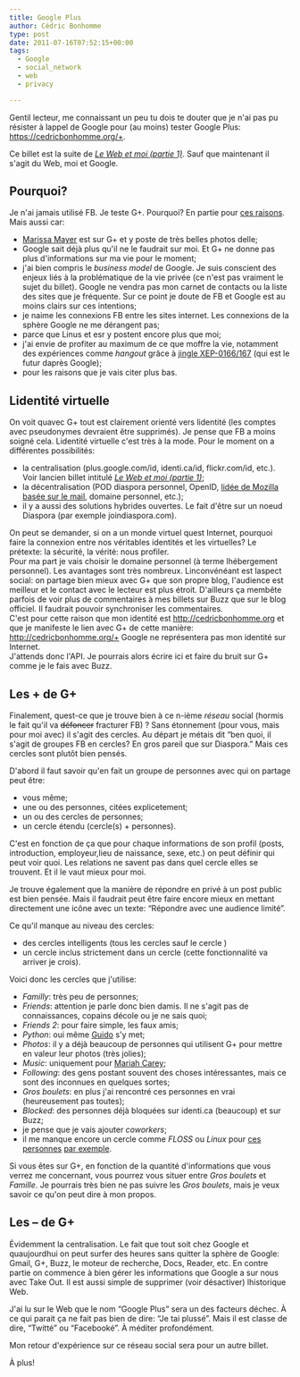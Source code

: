 ```yaml
---
title: Google Plus
author: Cédric Bonhomme
type: post
date: 2011-07-16T07:52:15+00:00
tags:
  - Google
  - social_network
  - web
  - privacy

---
```

Gentil lecteur, me connaissant un peu tu dois te douter que je n'ai pas pu résister à lappel de Google pour (au moins) tester Google Plus: <https://cedricbonhomme.org/+>.

Ce billet est la suite de _[Le Web et moi (partie 1)][1]_. Sauf que maintenant il s'agit du Web, moi et Google.

## Pourquoi?

Je n'ai jamais utilisé FB. Je teste G+. Pourquoi? En partie pour [ces raisons][2]. Mais aussi car:

  * [Marissa Mayer][3] est sur G+ et y poste de très belles photos delle;
  * Google sait déjà plus qu'il ne le faudrait sur moi. Et G+ ne donne pas plus d'informations sur ma vie pour le moment;
  * j'ai bien compris le _business model_ de Google. Je suis conscient des enjeux liés à la problématique de la vie privée (ce n'est pas vraiment le sujet du billet). Google ne vendra pas mon carnet de contacts ou la liste des sites que je fréquente. Sur ce point je doute de FB et Google est au moins clairs sur ces intentions;
  * je naime les connexions FB entre les sites internet. Les connexions de la sphère Google ne me dérangent pas;
  * parce que Linus et esr y postent encore plus que moi;
  * j'ai envie de profiter au maximum de ce que moffre la vie, notamment des expériences comme _hangout_ grâce à [jingle XEP-0166/167][4] (qui est le futur daprès Google);
  * pour les raisons que je vais citer plus bas.

## Lidentité virtuelle

On voit quavec G+ tout est clairement orienté vers lidentité (les comptes avec pseudonymes devraient être supprimés). Je pense que FB a moins soigné cela. Lidentité virtuelle c'est très à la mode. Pour le moment on a différentes possibilités:

  * la centralisation (plus.google.com/id, identi.ca/id, flickr.com/id, etc.). Voir lancien billet intitulé _[Le Web et moi (partie 1)][1]_;
  * la décentralisation (POD diaspora personnel, OpenID, [lidée de Mozilla basée sur le mail][5], domaine personnel, etc.);
  * il y a aussi des solutions hybrides ouvertes. Le fait d'être sur un noeud Diaspora (par exemple joindiaspora.com).

On peut se demander, si on a un monde virtuel quest Internet, pourquoi faire la connexion entre nos véritables identités et les virtuelles? Le prétexte: la sécurité, la vérité: nous profiler.  
Pour ma part je vais choisir le domaine personnel (à terme lhébergement personnel). Les avantages sont très nombreux. Linconvénéant est laspect social: on partage bien mieux avec G+ que son propre blog, l'audience est meilleur et le contact avec le lecteur est plus étroit. D'ailleurs ça membête parfois de voir plus de commentaires à mes billets sur Buzz que sur le blog officiel. Il faudrait pouvoir synchroniser les commentaires.  
C'est pour cette raison que mon identité est <http://cedricbonhomme.org> et que je manifeste le lien avec G+ de cette manière: <http://cedricbonhomme.org/+> Google ne représentera pas mon identité sur Internet.  
J'attends donc l'API. Je pourrais alors écrire ici et faire du bruit sur G+ comme je le fais avec Buzz. 

## Les + de G+

Finalement, quest-ce que je trouve bien à ce n-ième _réseau_ social (hormis le fait qu'il va <del datetime="2011-07-14T19:32:59+00:00">défoncer</del> fracturer FB) ? Sans étonnement (pour vous, mais pour moi avec) il s'agit des cercles. Au départ je métais dit &#8220;ben quoi, il s'agit de groupes FB en cercles? En gros pareil que sur Diaspora.&#8221; Mais ces cercles sont plutôt bien pensés.

D'abord il faut savoir qu'en fait un groupe de personnes avec qui on partage peut être:

  * vous même;
  * une ou des personnes, citées explicetement;
  * un ou des cercles de personnes;
  * un cercle étendu (cercle(s) + personnes).

C'est en fonction de ça que pour chaque informations de son profil (posts, introduction, employeur,lieu de naissance, sexe, etc.) on peut définir qui peut voir quoi. Les relations ne savent pas dans quel cercle elles se trouvent. Et il le vaut mieux pour moi. 

Je trouve également que la manière de répondre en privé à un post public est bien pensée. Mais il faudrait peut être faire encore mieux en mettant directement une icône avec un texte: &#8220;Répondre avec une audience limité&#8221;.

Ce qu'il manque au niveau des cercles:

  * des cercles intelligents (tous les cercles sauf le cercle )
  * un cercle inclus strictement dans un cercle (cette fonctionnalité va arriver je crois).

Voici donc les cercles que j'utilise:

  * _Familly_: très peu de personnes;
  * _Friends_: attention je parle donc bien damis. Il ne s'agit pas de connaissances, copains décole ou je ne sais quoi;
  * _Friends 2_: pour faire simple, les faux amis;
  * _Python_: oui même [Guido][6] s'y met;
  * _Photos_: il y a déjà beaucoup de personnes qui utilisent G+ pour mettre en valeur leur photos (très jolies);
  * _Music_: uniquement pour [Mariah Carey][7];
  * _Following_: des gens postant souvent des choses intéressantes, mais ce sont des inconnues en quelques sortes;
  * _Gros boulets_: en plus j'ai rencontré ces personnes en vrai (heureusement pas toutes);
  * _Blocked_: des personnes déjà bloquées sur identi.ca (beaucoup) et sur Buzz;
  * je pense que je vais ajouter _coworkers_;
  * il me manque encore un cercle comme _FLOSS_ ou _Linux_ pour [ces][8] [personnes][9] [par exemple][10].

Si vous êtes sur G+, en fonction de la quantité d'informations que vous verrez me concernant, vous pourrez vous situer entre _Gros boulets_ et _Famille_. Je pourrais très bien ne pas suivre les _Gros boulets_, mais je veux savoir ce qu'on peut dire à mon propos. 

## Les &#8211; de G+

Évidemment la centralisation. Le fait que tout soit chez Google et quaujourdhui on peut surfer des heures sans quitter la sphère de Google: Gmail, G+, Buzz, le moteur de recherche, Docs, Reader, etc. En contre partie on commence à bien gérer les informations que Google a sur nous avec Take Out. Il est aussi simple de supprimer (voir désactiver) lhistorique Web.

J'ai lu sur le Web que le nom &#8220;Google Plus&#8221; sera un des facteurs déchec. À ce qui parait ça ne fait pas bien de dire: &#8220;Je tai plussé&#8221;. Mais il est classe de dire, &#8220;Twitté&#8221; ou &#8220;Facebooké&#8221;. À méditer profondément.

Mon retour d'expérience sur ce réseau social sera pour un autre billet.

À plus!

 [1]: http://blog.cedricbonhomme.org/2010/04/25/le-web-et-moi-partie-1/
 [2]: http://esr.ibiblio.org/?p=3472
 [3]: https://plus.google.com/u/0/118207880179234484610/posts
 [4]: http://xmpp.org/extensions/xep-0166.html
 [5]: https://wiki.mozilla.org/Identity
 [6]: https://plus.google.com/115212051037621986145/posts
 [7]: https://plus.google.com/102943220293105257440/posts
 [8]: https://plus.google.com/102150693225130002912/posts
 [9]: https://plus.google.com/108228392232356033949/posts
 [10]: https://plus.google.com/108967323530519754654/posts

